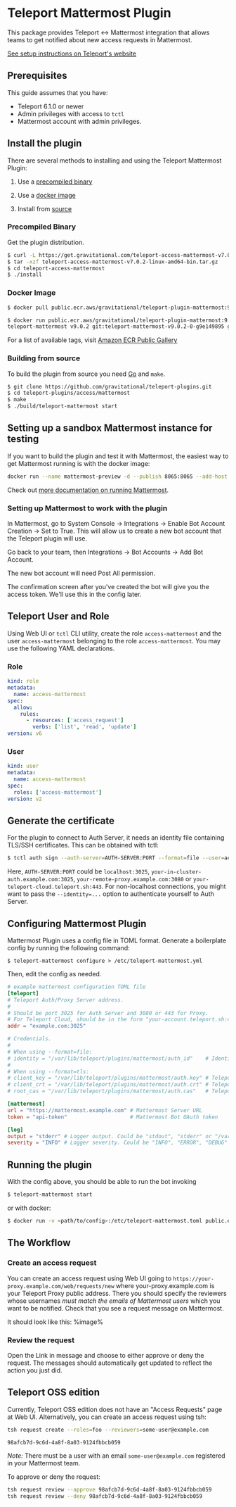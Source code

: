 # Teleport Mattermost Plugin

This package provides Teleport <-> Mattermost integration that allows teams to
get notified about new access requests in Mattermost.

[See setup instructions on Teleport's website](tps://goteleport.com/docs/access-controls/access-request-plugins/ssh-approval-mattermost/)

## Prerequisites

This guide assumes that you have:

- Teleport 6.1.0 or newer
- Admin privileges with access to `tctl`
- Mattermost account with admin privileges.

## Install the plugin

There are several methods to installing and using the Teleport Mattermost Plugin:

1. Use a [precompiled binary](#precompiled-binary)

2. Use a [docker image](#docker-image)

3. Install from [source](#building-from-source)

### Precompiled Binary

Get the plugin distribution.

```bash
$ curl -L https://get.gravitational.com/teleport-access-mattermost-v7.0.2-linux-amd64-bin.tar.gz
$ tar -xzf teleport-access-mattermost-v7.0.2-linux-amd64-bin.tar.gz
$ cd teleport-access-mattermost
$ ./install
```

### Docker Image
```bash
$ docker pull public.ecr.aws/gravitational/teleport-plugin-mattermost:9.0.2
```

```bash
$ docker run public.ecr.aws/gravitational/teleport-plugin-mattermost:9.0.2 version
teleport-mattermost v9.0.2 git:teleport-mattermost-v9.0.2-0-g9e149895 go1.17.8
```

For a list of available tags, visit [Amazon ECR Public Gallery](https://gallery.ecr.aws/gravitational/teleport-plugin-mattermost)

### Building from source

To build the plugin from source you need [Go](https://go.dev/) and `make`.

```bash
$ git clone https://github.com/gravitational/teleport-plugins.git
$ cd teleport-plugins/access/mattermost
$ make
$ ./build/teleport-mattermost start
```

## Setting up a sandbox Mattermost instance for testing

If you want to build the plugin and test it with Mattermost, the easiest way to
get Mattermost running is with the docker image:

```bash
docker run --name mattermost-preview -d --publish 8065:8065 --add-host dockerhost:127.0.0.1 mattermost/mattermost-preview
```

Check out
[more documentation on running Mattermost](https://docs.mattermost.com/install/docker-local-machine.html).

### Setting up Mattermost to work with the plugin

In Mattermost, go to System Console -> Integrations -> Enable Bot Account
Creation -> Set to True. This will allow us to create a new bot account that the
Teleport plugin will use.

Go back to your team, then Integrations -> Bot Accounts -> Add Bot Account.

The new bot account will need Post All permission.

The confirmation screen after you've created the bot will give you the access
token. We'll use this in the config later.

## Teleport User and Role

Using Web UI or `tctl` CLI utility, create the role `access-mattermost` and the user `access-mattermost` belonging to the role `access-mattermost`. You may use the following YAML declarations.

### Role

```yaml
kind: role
metadata:
  name: access-mattermost
spec:
  allow:
    rules:
      - resources: ['access_request']
        verbs: ['list', 'read', 'update']
version: v6
```

### User

```yaml
kind: user
metadata:
  name: access-mattermost
spec:
  roles: ['access-mattermost']
version: v2
```

## Generate the certificate

For the plugin to connect to Auth Server, it needs an identity file containing TLS/SSH certificates. This can be obtained with tctl:

```bash
$ tctl auth sign --auth-server=AUTH-SERVER:PORT --format=file --user=access-mattermost --out=/var/lib/teleport/plugins/mattermost/auth_id --ttl=8760h
```

Here, `AUTH-SERVER:PORT` could be `localhost:3025`, `your-in-cluster-auth.example.com:3025`, `your-remote-proxy.example.com:3080` or `your-teleport-cloud.teleport.sh:443`. For non-localhost connections, you might want to pass the `--identity=...` option to authenticate yourself to Auth Server.

## Configuring Mattermost Plugin

Mattermost Plugin uses a config file in TOML format. Generate a boilerplate config
by running the following command:

```
$ teleport-mattermost configure > /etc/teleport-mattermost.yml
```

Then, edit the config as needed.

```TOML
# example mattermost configuration TOML file
[teleport]
# Teleport Auth/Proxy Server address.
#
# Should be port 3025 for Auth Server and 3080 or 443 for Proxy.
# For Teleport Cloud, should be in the form "your-account.teleport.sh:443".
addr = "example.com:3025"

# Credentials.
#
# When using --format=file:
# identity = "/var/lib/teleport/plugins/mattermost/auth_id"    # Identity file
#
# When using --format=tls:
# client_key = "/var/lib/teleport/plugins/mattermost/auth.key" # Teleport TLS secret key
# client_crt = "/var/lib/teleport/plugins/mattermost/auth.crt" # Teleport TLS certificate
# root_cas = "/var/lib/teleport/plugins/mattermost/auth.cas"   # Teleport CA certs

[mattermost]
url = "https://mattermost.example.com" # Mattermost Server URL
token = "api-token"                    # Mattermost Bot OAuth token

[log]
output = "stderr" # Logger output. Could be "stdout", "stderr" or "/var/lib/teleport/mattermost.log"
severity = "INFO" # Logger severity. Could be "INFO", "ERROR", "DEBUG" or "WARN".
```

## Running the plugin

With the config above, you should be able to run the bot invoking

```bash
$ teleport-mattermost start
```

or with docker:

```bash
$ docker run -v <path/to/config>:/etc/teleport-mattermost.toml public.ecr.aws/gravitational/teleport-plugin-mattermost:9.0.2 start
```

## The Workflow

### Create an access request

You can create an access request using Web UI going to
`https://your-proxy.example.com/web/requests/new` where your-proxy.example.com
is your Teleport Proxy public address. There you should specify the reviewers
whose usernames *must match the emails of Mattermost users* which you want to be notified.
Check that you see a request message on Mattermost.

It should look like this: %image%

### Review the request

Open the Link in message and choose to either approve or deny the request. The messages should automatically get updated to reflect the action you just did.

## Teleport OSS edition

Currently, Teleport OSS edition does not have an "Access Requests" page at Web UI. Alternatively, you can create an access request using tsh:

```bash
tsh request create --roles=foo --reviewers=some-user@example.com

98afcb7d-9c6d-4a8f-8a03-9124fbbcb059
```

*Note:* There must be a user with an email `some-user@example.com` registered in your Mattermost team.

To approve or deny the request:

```bash
tsh request review --approve 98afcb7d-9c6d-4a8f-8a03-9124fbbcb059
tsh request review --deny 98afcb7d-9c6d-4a8f-8a03-9124fbbcb059
```

